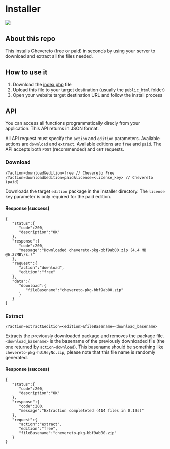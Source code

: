 Installer
=

<img src="https://chevereto.com/src/img/installer/screen.jpg?20171112">

## About this repo

This installs Chevereto (free or paid) in seconds by using your server to download and extract all the files needed.

## How to use it

1. Download the [index.php](https://chevereto.com/download/file/installer) file
2. Upload this file to your target destination (usually the `public_html` folder)
3. Open your website target destination URL and follow the install process

## API

You can access all functions programmatically direcly from your application. This API returns in JSON format.

All API request must specify the `action` and `edition` parameters. Available actions are `download` and `extract`. Available editions are `free` and `paid`. The API accepts both `POST` (recommended) and `GET` requests.

### Download
```
/?action=download&edition=free // Chevereto Free
/?action=download&edition=paid&license=<license_key> // Chevereto (paid)
```
Downloads the target `edition` package in the installer directory. The `license` key parameter is only required for the paid edition.

#### Response (success)
```
{  
   "status":{  
      "code":200,
      "description":"OK"
   },
   "response":{  
      "code":200,
      "message":"Downloaded chevereto-pkg-bbf9ab00.zip (4.4 MB @6.27MB\/s.)"
   },
   "request":{  
      "action":"download",
      "edition":"free"
   },
   "data":{  
      "download":{  
         "fileBasename":"chevereto-pkg-bbf9ab00.zip"
      }
   }
}
```

### Extract
```
/?action=extract&edition=<edition>&fileBasename=<download_basename>
```
Extracts the previously downloaded package and removes the package file. `<download_basename>` is the basename of the previously downloaded file (the one returned by `action=download`). This basename should be something like `chevereto-pkg-hUi9eyNc.zip`, please note that this file name is randomly generated.

#### Response (success)
```
{  
   "status":{  
      "code":200,
      "description":"OK"
   },
   "response":{  
      "code":200,
      "message":"Extraction completeted (414 files in 0.19s)"
   },
   "request":{  
      "action":"extract",
      "edition":"free",
      "fileBasename":"chevereto-pkg-bbf9ab00.zip"
   }
}
```
